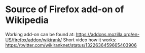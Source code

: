 # Source of Firefox add-on of Wikipedia
Working add-on can be found at: https://addons.mozilla.org/en-US/firefox/addon/wikirank/
Short video how it works: https://twitter.com/wikiranknet/status/1322636459665403906

